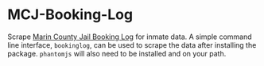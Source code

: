 # MCJ-Booking-Log

Scrape [Marin County Jail Booking Log](http://apps.marincounty.org/BookingLog)
for inmate data. A simple command line interface, `bookinglog`, can be used to
scrape the data after installing the package. `phantomjs` will also need to be
installed and on your path.
